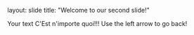 
layout: slide
title: "Welcome to our second slide!"

Your text C'Est n'importe quoi!!!
Use the left arrow to go back!
